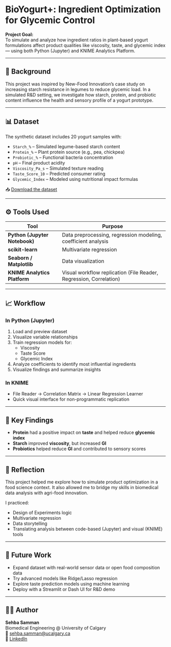 # BioYogurt+: Ingredient Optimization for Glycemic Control

**Project Goal:**  
To simulate and analyze how ingredient ratios in plant-based yogurt formulations affect product qualities like viscosity, taste, and glycemic index — using both Python (Jupyter) and KNIME Analytics Platform.

---

## 🧠 Background

This project was inspired by New-Food Innovation’s case study on increasing starch resistance in legumes to reduce glycemic load. In a simulated R&D setting, we investigate how starch, protein, and probiotic content influence the health and sensory profile of a yogurt prototype.

---

## 📊 Dataset

The synthetic dataset includes 20 yogurt samples with:

- `Starch_%` – Simulated legume-based starch content  
- `Protein_%` – Plant protein source (e.g., pea, chickpea)  
- `Probiotic_%` – Functional bacteria concentration  
- `pH` – Final product acidity  
- `Viscosity_Pa_s` – Simulated texture reading  
- `Taste_Score_10` – Predicted consumer rating  
- `Glycemic_Index` – Modeled using nutritional impact formulas

📥 [Download the dataset](bioyogurt_nfi_gi_dataset.csv)

---

## ⚙️ Tools Used

| Tool | Purpose |
|------|---------|
| **Python (Jupyter Notebook)** | Data preprocessing, regression modeling, coefficient analysis |
| **scikit-learn** | Multivariate regression |
| **Seaborn / Matplotlib** | Data visualization |
| **KNIME Analytics Platform** | Visual workflow replication (File Reader, Regression, Correlation) |

---

## 📈 Workflow

### In Python (Jupyter)
1. Load and preview dataset  
2. Visualize variable relationships  
3. Train regression models for:
   - Viscosity
   - Taste Score
   - Glycemic Index  
4. Analyze coefficients to identify most influential ingredients  
5. Visualize findings and summarize insights

### In KNIME
- File Reader → Correlation Matrix → Linear Regression Learner  
- Quick visual interface for non-programmatic replication

---

## 🔬 Key Findings

- **Protein** had a positive impact on **taste** and helped reduce **glycemic index**  
- **Starch** improved **viscosity**, but increased **GI**  
- **Probiotics** helped reduce **GI** and contributed to sensory scores

---

## 🧠 Reflection

This project helped me explore how to simulate product optimization in a food science context. It also allowed me to bridge my skills in biomedical data analysis with agri-food innovation.

I practiced:
- Design of Experiments logic  
- Multivariate regression  
- Data storytelling  
- Translating analysis between code-based (Jupyter) and visual (KNIME) tools

---

## 🚀 Future Work

- Expand dataset with real-world sensor data or open food composition data  
- Try advanced models like Ridge/Lasso regression  
- Explore taste prediction models using machine learning  
- Deploy with a Streamlit or Dash UI for R&D demo

---

## 🙋‍♀️ Author

**Sehba Samman**  
Biomedical Engineering @ University of Calgary  
📧 sehba.samman@ucalgary.ca  
🔗 [LinkedIn](https://www.linkedin.com/in/sehbasamman/)
